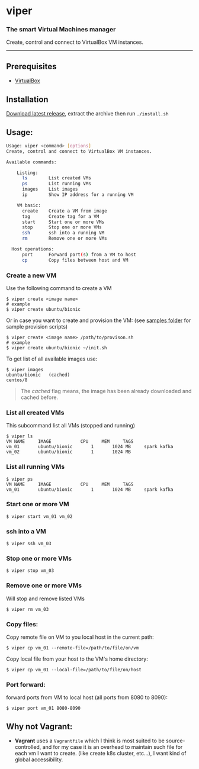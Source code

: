 # viper
### The smart Virtual Machines manager    

Create, control and connect to VirtualBox VM instances.

----

## Prerequisites
* [VirtualBox](https://www.virtualbox.org/wiki/Downloads)

## Installation
[Download latest release](https://github.com/mhewedy/viper/releases/latest), extract the archive then run `./install.sh`

## Usage:

```bash
Usage: viper <command> [options]
Create, control and connect to VirtualBox VM instances.

Available commands:

    Listing:
      ls        List created VMs
      ps        List running VMs
      images    List images
      ip        Show IP address for a running VM

    VM basic:
      create    Create a VM from image
      tag       Create tag for a VM
      start     Start one or more VMs
      stop      Stop one or more VMs
      ssh       ssh into a running VM
      rm        Remove one or more VMs

  Host operations:
      port      Forward port(s) from a VM to host
      cp        Copy files between host and VM
```

### Create a new VM
Use the following command to create a VM

```
$ viper create <image name>
# example
$ viper create ubuntu/bionic
```
Or in case you want to create and provision the VM: (see [samples folder](https://github.com/mhewedy/viper/tree/master/samples/provision) for sample provision scripts)
```
$ viper create <image name> /path/to/provison.sh 
# example
$ viper create ubuntu/bionic ~/init.sh
```

To get list of all available images use:
```
$ viper images
ubuntu/bionic	(cached)
centos/8
```
> The *cached* flag means, the image has been already downloaded and cached before.

### List all created VMs
This subcommand list all VMs (stopped and running)
```
$ viper ls
VM NAME		IMAGE			CPU		MEM		TAGS
vm_01		ubuntu/bionic		1		1024 MB		spark kafka
vm_02		ubuntu/bionic		1		1024 MB
```

### List all running VMs
```
$ viper ps
VM NAME		IMAGE			CPU		MEM		TAGS
vm_01		ubuntu/bionic		1		1024 MB		spark kafka
```

### Start one or more VM
```
$ viper start vm_01 vm_02
```

### ssh into a VM
```
$ viper ssh vm_03
```

### Stop one or more VMs
```
$ viper stop vm_03
```

### Remove one or more VMs
Will stop and remove listed VMs
```
$ viper rm vm_03
```

### Copy files:
Copy remote file on VM to you local host in the current path:
```
$ viper cp vm_01 --remote-file=/path/to/file/on/vm
```

Copy local file from your host to the VM's home directory:
```
$ viper cp vm_01 --local-file=/path/to/file/on/host
```

### Port forward:
forward ports from VM to local host (all ports from 8080 to 8090):
```
$ viper port vm_01 8080-8090
```

## Why not Vagrant:

* **Vagrant** uses a `Vagrantfile` which I think is most suited to be source-controlled, and for my case it is an overhead to maintain such file for each vm I want to create. (like create k8s cluster, etc...), I want kind of global accessibility.
